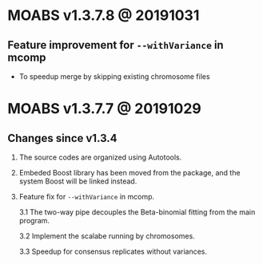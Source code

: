 # MOABS v1.3.7.8 @ 20191031

## Feature improvement for `--withVariance` in mcomp

- To speedup merge by skipping existing chromosome files

# MOABS v1.3.7.7 @ 20191029

## Changes since v1.3.4

1. The source codes are organized using Autotools.

2. Embeded Boost library has been moved from the package, and the system Boost will be linked instead.

3. Feature fix for `--withVariance` in mcomp.

    3.1 The two-way pipe decouples the Beta-binomial fitting from the main program.

    3.2 Implement the scalabe running by chromosomes.

    3.3 Speedup for consensus replicates without variances.

